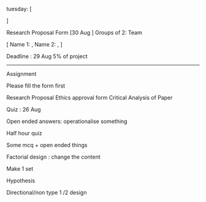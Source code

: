 tuesday: [

]

Research Proposal Form [30 Aug ]
Groups of 2: Team

[
    Name 1: ,
    Name 2: ,
]

Deadline : 29 Aug
5% of project


--------------------------------------


Assignment 


Please fill the form first


Research Proposal 
Ethics approval form
Critical Analysis of Paper



Quiz : 26 Aug

Open ended answers: operationalise something

Half hour quiz

Some mcq + open ended things

Factorial design : change the content

Make 1 set

Hypothesis

Directional/non
type 1 /2 design

